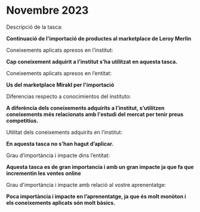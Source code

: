 # Novembre 2023

Descripció de la tasca: 

**Continuació de l'importació de productes al marketplace de Leroy Merlin**

Coneixements aplicats apresos en l’institut:

**Cap coneixement adquirit a l’institut s’ha utilitzat en aquesta tasca.**

Coneixements aplicats apresos en l’entitat:

**Us del marketplace Mirakl per l'importació**

Diferencias respecto a conocimientos del instituto:

**A diferència dels coneixements adquirits a l’institut, s’utilitzen coneixements més relacionats amb l'estudi del mercat per tenir preus competitius.**

Utilitat dels coneixements adquirits en l’institut:

**En aquesta tasca no s’han hagut d’aplicar.**

Grau d’importància i impacte dins l’entitat:

**Aquesta tasca es de gran importancia i amb un gran impacte ja que fa que incrementin les ventes online**

Grau d'importància i impacte amb relació al vostre aprenentatge:

**Poca importància i impacte en l’aprenentatge, ja que és molt monòton i els coneixements aplicats són molt bàsics.**
